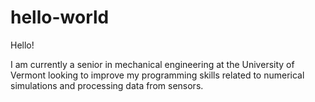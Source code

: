 # hello-world

Hello!

I am currently a senior in mechanical engineering at the University of Vermont looking to improve my programming skills related to numerical simulations and processing data from sensors.
